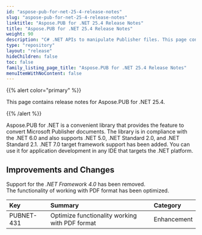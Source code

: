 ```yaml
---
id: "aspose-pub-for-net-25-4-release-notes"
slug: "aspose-pub-for-net-25-4-release-notes"
linktitle: "Aspose.PUB for .NET 25.4 Release Notes"
title: "Aspose.PUB for .NET 25.4 Release Notes"
weight: 90
description: "C# .NET APIs to manipulate Publisher files. This page contains new features Aspose.PUB for .NET, enhancement, and bug fixes in 2025, version 25.4."
type: "repository"
layout: "release"
hideChildren: false
toc: false
family_listing_page_title: "Aspose.PUB for .NET 25.4 Release Notes"
menuItemWithNoContent: false
---
```


{{% alert color="primary" %}}

This page contains release notes for Aspose.PUB for .NET 25.4.

{{% /alert %}}

Aspose.PUB for .NET is a сonvenient library that provides the feature to convert Microsoft Publisher documents. The library is in compliance with the .NET 6.0 and also supports .NET 5.0, .NET Standard 2.0, and .NET Standard 2.1. .NET 7.0 target framework support has been added. You can use it for application development in any IDE that targets the .NET platform.

## **Improvements and Changes**

Support for the *.NET Framework 4.0* has been removed.<BR>
The functionality of working with PDF format has been optimized.

|**Key**|**Summary**|**Category**|
| :- | :- | :- |
PUBNET-431|	Optimize functionality working with PDF format | Enhancement